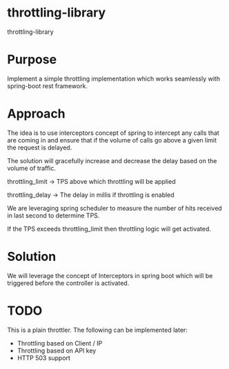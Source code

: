 # throttling-library
throttling-library

# Purpose
Implement a simple throttling implementation which works seamlessly with spring-boot rest framework.

# Approach
The idea is to use interceptors concept of spring to intercept any calls that are coming in 
and ensure that if the volume of calls go above a given limit the request is delayed. 

The solution will gracefully increase and decrease the delay based on the volume of traffic. 

throttling_limit -> TPS above which throttling will be applied

throttling_delay -> The delay in millis if throttling is enabled

We are leveraging spring scheduler to measure the number of hits received in last second to determine TPS.

If the TPS exceeds throttling_limit then throttling logic will get activated.

# Solution
We will leverage the concept of Interceptors in spring boot which will be triggered before the controller is activated.

# TODO 
This is a plain throttler. The following can be implemented later:

- Throttling based on Client / IP
- Throttling based on API key
- HTTP 503 support
